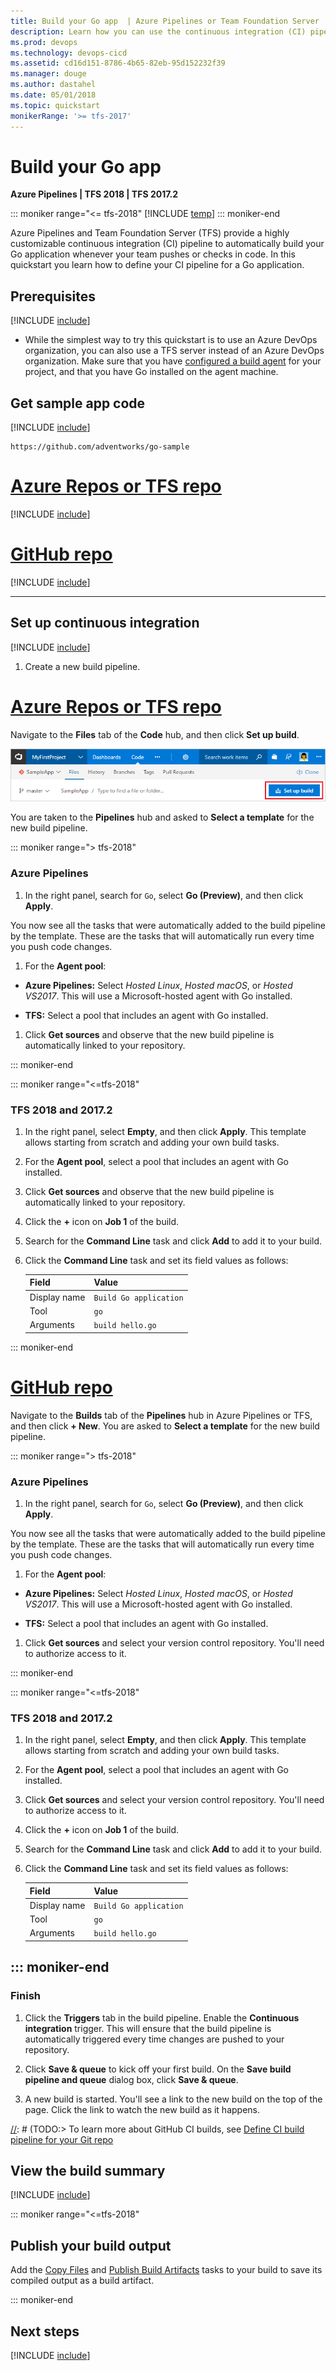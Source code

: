 ```yaml
---
title: Build your Go app  | Azure Pipelines or Team Foundation Server
description: Learn how you can use the continuous integration (CI) pipeline in Azure Pipelines or TFS to automatically build your Go application
ms.prod: devops
ms.technology: devops-cicd
ms.assetid: cd16d151-8786-4b65-82eb-95d152232f39
ms.manager: douge
ms.author: dastahel
ms.date: 05/01/2018
ms.topic: quickstart
monikerRange: '>= tfs-2017'
---
```


# Build your Go app

**Azure Pipelines | TFS 2018 | TFS 2017.2**

::: moniker range="<= tfs-2018"
[!INCLUDE [temp](../../_shared/concept-rename-note.md)]
::: moniker-end

Azure Pipelines and Team Foundation Server (TFS) provide a highly customizable continuous integration (CI) pipeline to automatically build your Go application whenever your team pushes or checks in code. In this quickstart you learn how to define your CI pipeline for a Go application.

## Prerequisites

[!INCLUDE [include](../../_shared/ci-cd-prerequisites-vsts.md)]

* While the simplest way to try this quickstart is to use an Azure DevOps organization, you can also use a TFS server instead of an Azure DevOps organization. Make sure that you have [configured a build agent](../../agents/agents.md) for your project, and that you have Go installed on the agent machine.

## Get sample app code

[!INCLUDE [include](../_shared/get-sample-code-intro.md)]

```
https://github.com/adventworks/go-sample
```

# [Azure Repos or TFS repo](#tab/vsts)

[!INCLUDE [include](../_shared/get-sample-code-vsts-tfs-2017-update-2.md)]

# [GitHub repo](#tab/github)

[!INCLUDE [include](../_shared/get-sample-code-github.md)]

---

## Set up continuous integration

[!INCLUDE [include](../../_shared/ci-quickstart-intro.md)]

[//]: # (TODO: Restore use of includes when we get support for using them in a list.)

1. Create a new build pipeline.

# [Azure Repos or TFS repo](#tab/vsts)

Navigate to the **Files** tab of the **Code** hub, and then click **Set up build**.

![Screenshot showing button to set up build for a repository](../_shared/_img/set-up-first-build-from-code-hub.png)

You are taken to the **Pipelines** hub and asked to **Select a template** for the new build pipeline.

::: moniker range="> tfs-2018"

  ### Azure Pipelines

1. In the right panel, search for `Go`, select **Go (Preview)**, and then click **Apply**.

 You now see all the tasks that were automatically added to the build pipeline by the template. These are the tasks that will automatically run every time you push code changes.

1. For the **Agent pool**:

 * **Azure Pipelines:** Select _Hosted Linux_, _Hosted macOS_, or _Hosted VS2017_. This will use a Microsoft-hosted agent with Go installed.

 * **TFS:** Select a pool that includes an agent with Go installed.

1. Click **Get sources** and observe that the new build pipeline is automatically linked to your repository.

::: moniker-end

::: moniker range="<=tfs-2018"

  ### TFS 2018 and 2017.2

1. In the right panel, select **Empty**, and then click **Apply**. This template allows starting from scratch and adding your own build tasks.

1. For the **Agent pool**, select a pool that includes an agent with Go installed.

1. Click **Get sources** and observe that the new build pipeline is automatically linked to your repository.

1. Click the **+** icon on **Job 1** of the build.

1. Search for the **Command Line** task and click **Add** to add it to your build.

1. Click the **Command Line** task and set its field values as follows:

      Field        | Value
      ------------ | -----
      Display name | `Build Go application`
      Tool         | `go`
      Arguments    | `build hello.go`

::: moniker-end

# [GitHub repo](#tab/github)

Navigate to the **Builds** tab of the **Pipelines** hub in Azure Pipelines or TFS, and then click **+ New**. You are asked to **Select a template** for the new build pipeline.

::: moniker range="> tfs-2018"

  ### Azure Pipelines

1. In the right panel, search for `Go`, select **Go (Preview)**, and then click **Apply**.

 You now see all the tasks that were automatically added to the build pipeline by the template. These are the tasks that will automatically run every time you push code changes.

1. For the **Agent pool**:

 * **Azure Pipelines:** Select _Hosted Linux_, _Hosted macOS_, or _Hosted VS2017_. This will use a Microsoft-hosted agent with Go installed.

 * **TFS:** Select a pool that includes an agent with Go installed.

1. Click **Get sources** and select your version control repository. You'll need to authorize access to it.

::: moniker-end

::: moniker range="<=tfs-2018"

  ### TFS 2018 and 2017.2

1. In the right panel, select **Empty**, and then click **Apply**. This template allows starting from scratch and adding your own build tasks.

1. For the **Agent pool**, select a pool that includes an agent with Go installed.

1. Click **Get sources** and select your version control repository. You'll need to authorize access to it.

1. Click the **+** icon on **Job 1** of the build.

1. Search for the **Command Line** task and click **Add** to add it to your build.

1. Click the **Command Line** task and set its field values as follows:

      Field        | Value
      ------------ | -----
      Display name | `Build Go application`
      Tool         | `go`
      Arguments    | `build hello.go`

::: moniker-end
---

  ### Finish

1. Click the **Triggers** tab in the build pipeline. Enable the **Continuous integration** trigger. This will ensure that the build pipeline is automatically triggered every time changes are pushed to your repository.

1. Click **Save & queue** to kick off your first build. On the **Save build pipeline and queue** dialog box, click **Save & queue**.

1. A new build is started. You'll see a link to the new build on the top of the page. Click the link to watch the new build as it happens.

[//]: # (TODO:> [!TIP])
[//]: # (TODO:> To learn more about GitHub CI builds, see [Define CI build pipeline for your Git repo](#)

## View the build summary

[!INCLUDE [include](../_shared/view-build-summary.md)]

::: moniker range="<=tfs-2018"

## Publish your build output

Add the [Copy Files](../../tasks/utility/copy-files.md) and [Publish Build Artifacts](../../tasks/utility/publish-build-artifacts.md) tasks to your build to save its compiled output as a build artifact.

::: moniker-end

## Next steps

[!INCLUDE [include](../_shared/ci-web-app-next-steps.md)]
